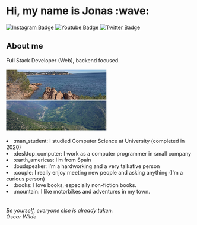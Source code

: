 
<h1> Hi, my name is Jonas :wave:</h1>
<div id="badges">
  <a href="https://www.instagram.com/TODO/">
    <img src="https://img.shields.io/badge/Instagram-E4405F?style=for-the-badge&logo=instagram&logoColor=white" alt="Instagram Badge"/>
  </a>
  <a href="your-youtube-URL">
    <img src="https://img.shields.io/badge/YouTube-red?style=for-the-badge&logo=youtube&logoColor=white" alt="Youtube Badge"/>
  </a>
  <a href="your-twitter-URL">
    <img src="https://img.shields.io/badge/Twitter-blue?style=for-the-badge&logo=twitter&logoColor=white" alt="Twitter Badge"/>
  </a>
</div>
<h2> About me</h2>
Full Stack Developer (Web), backend focused.
<br>
<br>
<div>
  <img src="./content/about_me/beach.png" width="270px" height="80px">
  <img src="./content/about_me/mountain.png" width="270px" height="80px">
</div>
<br>
<li>:man_student: I studied Computer Science at University (completed in 2020)</li>
<li>:desktop_computer: I work as a computer programmer in small company </li>
<li>:earth_americas: I’m from Spain </li>
<li>:loudspeaker: I’m a hardworking and a very talkative person </li>
<li>:couple: I really enjoy meeting new people and asking anything (I'm a curious person) </li>
<li>:books: I love books, especially non-fiction books.</li>
<li>:mountain: I like motorbikes and adventures in my town.</li>
<br>
<br>
<i>Be yourself, everyone else is already taken.</i><br>
<i>Oscar Wilde</i>
